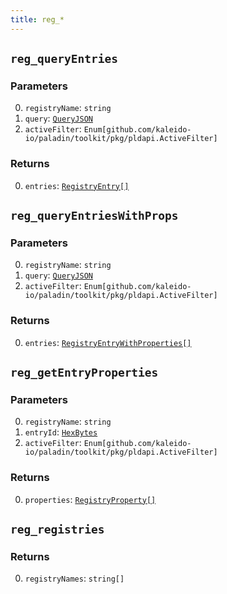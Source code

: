 ```yaml
---
title: reg_*
---
```

## `reg_queryEntries`

### Parameters

0. `registryName`: `string`
1. `query`: [`QueryJSON`](../types/queryjson.md#queryjson)
2. `activeFilter`: `Enum[github.com/kaleido-io/paladin/toolkit/pkg/pldapi.ActiveFilter]`

### Returns

0. `entries`: [`RegistryEntry[]`](../types/registryentry.md#registryentry)

## `reg_queryEntriesWithProps`

### Parameters

0. `registryName`: `string`
1. `query`: [`QueryJSON`](../types/queryjson.md#queryjson)
2. `activeFilter`: `Enum[github.com/kaleido-io/paladin/toolkit/pkg/pldapi.ActiveFilter]`

### Returns

0. `entries`: [`RegistryEntryWithProperties[]`](../types/registryentrywithproperties.md#registryentrywithproperties)

## `reg_getEntryProperties`

### Parameters

0. `registryName`: `string`
1. `entryId`: [`HexBytes`](../types/simpletypes.md#hexbytes)
2. `activeFilter`: `Enum[github.com/kaleido-io/paladin/toolkit/pkg/pldapi.ActiveFilter]`

### Returns

0. `properties`: [`RegistryProperty[]`](../types/registryproperty.md#registryproperty)

## `reg_registries`

### Returns

0. `registryNames`: `string[]`

